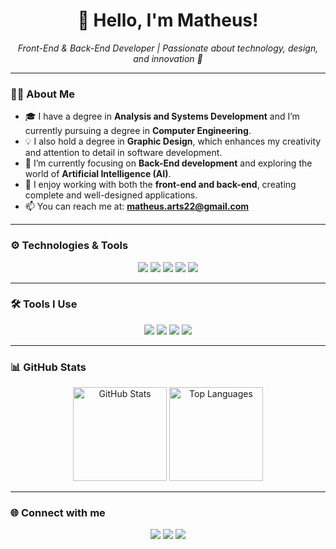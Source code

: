 <h1 align="center">👋 Hello, I'm Matheus!</h1>

<p align="center">
  <em>Front-End & Back-End Developer | Passionate about technology, design, and innovation 🚀</em>
</p>

---

### 🧑‍💻 About Me

- 🎓 I have a degree in **Analysis and Systems Development** and I’m currently pursuing a degree in **Computer Engineering**.  
- 💡 I also hold a degree in **Graphic Design**, which enhances my creativity and attention to detail in software development.  
- 🌱 I’m currently focusing on **Back-End development** and exploring the world of **Artificial Intelligence (AI)**.  
- 💬 I enjoy working with both the **front-end and back-end**, creating complete and well-designed applications.  
- 📫 You can reach me at: **matheus.arts22@gmail.com**

---

### ⚙️ Technologies & Tools

<p align="center">
  <img src="https://img.shields.io/badge/-HTML5-E34F26?style=for-the-badge&logo=html5&logoColor=white" />
  <img src="https://img.shields.io/badge/-CSS3-1572B6?style=for-the-badge&logo=css3&logoColor=white" />
  <img src="https://img.shields.io/badge/-JavaScript-F7DF1E?style=for-the-badge&logo=javascript&logoColor=black" />
  <img src="https://img.shields.io/badge/-React-61DAFB?style=for-the-badge&logo=react&logoColor=black" />
  <img src="https://img.shields.io/badge/-Node.js-339933?style=for-the-badge&logo=node.js&logoColor=white" />
</p>

---

### 🛠️ Tools I Use

<p align="center">
  <img src="https://img.shields.io/badge/-VS%20Code-007ACC?style=for-the-badge&logo=visualstudiocode&logoColor=white" />
  <img src="https://img.shields.io/badge/-Git-F05032?style=for-the-badge&logo=git&logoColor=white" />
  <img src="https://img.shields.io/badge/-GitHub-181717?style=for-the-badge&logo=github&logoColor=white" />
  <img src="https://img.shields.io/badge/-Figma-F24E1E?style=for-the-badge&logo=figma&logoColor=white" />
</p>

---

### 📊 GitHub Stats

<p align="center">
  <img src="https://github-readme-stats.vercel.app/api?username=matheus&show_icons=true&theme=tokyonight" alt="GitHub Stats" height="150" />
  <img src="https://github-readme-stats.vercel.app/api/top-langs/?username=matheus&layout=compact&theme=tokyonight" alt="Top Languages" height="150" />
</p>

---

### 🌐 Connect with me

<p align="center">
  <a href="mailto:matheus.arts22@gmail.com"><img src="https://img.shields.io/badge/-Email-D14836?style=for-the-badge&logo=gmail&logoColor=white" /></a>
  <a href=" https://www.linkedin.com/in/matheus-ribeiro-a41064367/" target="_blank"><img src="https://img.shields.io/badge/-LinkedIn-0A66C2?style=for-the-badge&logo=linkedin&logoColor=white" /></a>
  <a href="https://github.com/matheus-r2" target="_blank"><img src="https://img.shields.io/badge/-GitHub-181717?style=for-the-badge&logo=github&logoColor=white" /></a>
</p>
